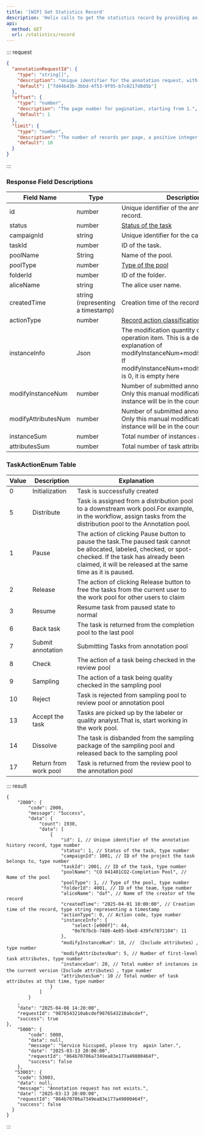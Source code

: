 ```yaml
---
title: '[WIP] Get Statistics Record'
description: 'Helix calls to get the statistics record by providing an array of annotationRequestId and pagination information, which can be used to workload statistics and query the relevant annotation records..'
api:
  method: GET
  url: /statistics/record
---
```


::: request

```json [query]
{
  "annotationRequestId": {
    "type": "string[]",
    "description": "Unique identifier for the annotation request, with a maximum length of 255 bytes.",
    "default": ["7d44b43b-3bbd-4f53-9f95-b7c0217d8d5b"]
  },
  "offset": {
    "type": "number",
    "description": "The page number for pagination, starting from 1.",
    "default": 1
  },
  "limit": {
    "type": "number",
    "description": "The number of records per page, a positive integer.By default, protect the maximum value of the server is 1000.",
    "default": 10
  }
}
```

:::

### Response Field Descriptions

| Field Name          | Type                              | Description                                                                                                                                                                                |
| ------------------- | --------------------------------- | ------------------------------------------------------------------------------------------------------------------------------------------------------------------------------------------ |
| id                  | number                            | Unique identifier of the annotation history record.                                                                                                                                        |
| status              | number                            | [Status of the task](https://docs-api.stardust.ai/task/get-task#status-enum)                                                                                                               |
| campaignId          | string                            | Unique identifier for the campaign.                                                                                                                                                        |
| taskId              | number                            | ID of the task.                                                                                                                                                                            |
| poolName            | String                            | Name of the pool.                                                                                                                                                                          |
| poolType            | number                            | [Type of the pool](https://docs-api.stardust.ai/statistics/get-statistics#pooltypeenum-table)                                                                                              |
| folderId            | number                            | ID of the folder.                                                                                                                                                                          |
| aliceName           | string                            | The alice user name.                                                                                                                                                                       |
| createdTime         | string (representing a timestamp) | Creation time of the record.                                                                                                                                                               |
| actionType          | number                            | [Record action classification type.](#taskactionenum-table)                                                                                                                                |
| instanceInfo        | Json                              | The modification quantity of each operation item. This is a detailed explanation of modifyInstanceNum+modifyAttributesNum. If modifyInstanceNum+modifyAttributesNum is 0, it is empty here |
| modifyInstanceNum   | number                            | Number of submitted annotation instances. Only this manual modification and the new instance will be in the count range.                                                                   |
| modifyAttributesNum | number                            | Number of submitted annotation attributes. Only this manual modification and the new instance will be in the count range.                                                                  |
| instanceSum         | number                            | Total number of instances at that time.                                                                                                                                                    |
| attributesSum       | number                            | Total number of task attributes at that time.                                                                                                                                              |

### TaskActionEnum Table

| Value | Description           | Explanation                                                                                                                                                                                                               |
| ----- | --------------------- | ------------------------------------------------------------------------------------------------------------------------------------------------------------------------------------------------------------------------- |
| 0     | Initialization        | Task is successfully created                                                                                                                                                                                              |
| 5     | Distribute            | Task is assigned from a distribution pool to a downstream work pool.For example, in the workflow, assign tasks from the distribution pool to the Annotation pool.                                                         |
| 1     | Pause                 | The action of clicking Pause button to pause the task.The paused task cannot be allocated, labeled, checked, or spot-checked. If the task has already been claimed, it will be released at the same time as it is paused. |
| 2     | Release               | The action of clicking Release button to free the tasks from the current user to the work pool for other users to claim                                                                                                   |
| 3     | Resume                | Resume task from paused state to normal                                                                                                                                                                                   |
| 6     | Back task             | The task is returned from the completion pool to the last pool                                                                                                                                                            |
| 7     | Submit annotation     | Submitting Tasks from annotation pool                                                                                                                                                                                     |
| 8     | Check                 | The action of a task being checked in the review pool                                                                                                                                                                     |
| 9     | Sampling              | The action of a task being quality checked in the sampling pool                                                                                                                                                           |
| 10    | Reject                | Task is rejected from sampling pool to review pool or annotation pool                                                                                                                                                     |
| 13    | Accept the task       | Tasks are picked up by the labeler or quality analyst.That is, start working in the work pool.                                                                                                                            |
| 14    | Dissolve              | The task is disbanded from the sampling package of the sampling pool and released back to the sampling pool                                                                                                               |
| 17    | Return from work pool | Task is returned from the review pool to the annotation pool                                                                                                                                                              |

::: result

```json[responses]
{
    "2000": {
        "code": 2000,
        "message": "Success",
        "data": {
            "count": 1930,
            "data": [
                {
                    "id": 1, // Unique identifier of the annotation history record, type number
                    "status": 1, // Status of the task, type number
                    "campaignId": 1001, // ID of the project the task belongs to, type number
                    "taskId": 2001, // ID of the task, type number
                    "poolName": "CO 041401CO2-Completion Pool", // Name of the pool
                    "poolType": 1, // Type of the pool, type number
                    "folderId": 4001, // ID of the team, type number
                    "aliceName": "daf", // Name of the creator of the record
                    "createdTime": "2025-04-01 10:00:00", // Creation time of the record, type string representing a timestamp
                    "actionType": 0, // Action code, type number
                    "instanceInfo": {
                        "select-[e000f]": 44,
                        "0e767bcb-7480-4e85-bbe8-439fe7871104": 11
                    },
                    "modifyInstanceNum": 10, // （Include attributes）, type number
                    "modifyAttributesNum": 5, // Number of first-level task attributes, type number
                    "instanceSum": 20, // Total number of instances in the current version（Include attributes）, type number
                    "attributesSum": 10 // Total number of task attributes at that time, type number
                }
            ]
        }
    ,
    "date": "2025-04-08 14:20:00",
    "requestId": "9876543210abcdef9876543210abcdef",
    "success": true
},
    "5000": {
        "code": 5000,
        "data": null,
        "message": "Service hiccuped, please try  again later.",
        "date": "2025-03-13 20:00:00",
        "requestId": "864b70706a7349ea83e177a49800464f",
        "success": false
    },
   "53003": {
    "code": 53003,
    "data": null,
    "message": "Annotation request has not exists.",
    "date": "2025-03-13 20:00:00",
    "requestId": "864b70706a7349ea83e177a49800464f",
    "success": false
  }
}
```

:::
